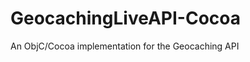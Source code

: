 GeocachingLiveAPI-Cocoa
=======================

An ObjC/Cocoa implementation for the Geocaching API